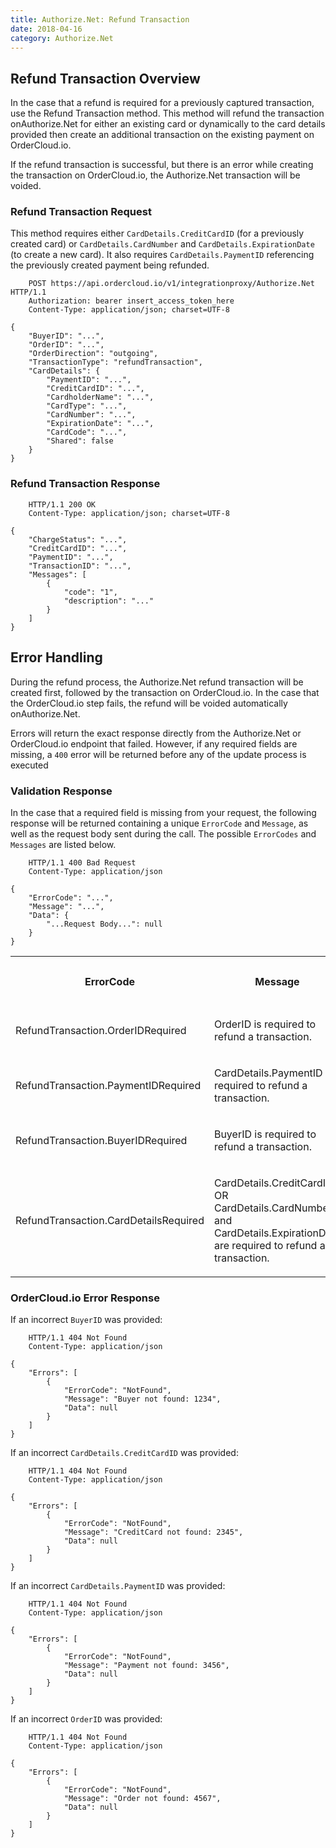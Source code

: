 ```yaml
---
title: Authorize.Net: Refund Transaction
date: 2018-04-16
category: Authorize.Net
---
```



##  Refund Transaction Overview

In the case that a refund is required for a previously captured transaction,
use the Refund Transaction method. This method will refund the transaction onAuthorize.Net for either an existing card or dynamically to the card details
provided then create an additional transaction on the existing payment on
OrderCloud.io.

If the refund transaction is successful, but there is an error while creating
the transaction on OrderCloud.io, the Authorize.Net transaction will be
voided.

###  Refund Transaction Request

This method requires either `CardDetails.CreditCardID` (for a previously created card) or `CardDetails.CardNumber` and `CardDetails.ExpirationDate` (to create a
new card). It also requires `CardDetails.PaymentID` referencing the previously
created payment being refunded.

```
    POST https://api.ordercloud.io/v1/integrationproxy/Authorize.Net HTTP/1.1
    Authorization: bearer insert_access_token_here
    Content-Type: application/json; charset=UTF-8
```

```    
{
    "BuyerID": "...",
    "OrderID": "...",
    "OrderDirection": "outgoing",
    "TransactionType": "refundTransaction",
    "CardDetails": {
        "PaymentID": "...",
        "CreditCardID": "...",
        "CardholderName": "...",
        "CardType": "...",
        "CardNumber": "...",
        "ExpirationDate": "...",
        "CardCode": "...",
        "Shared": false
    }
}
```

###  Refund Transaction Response



```
    HTTP/1.1 200 OK
    Content-Type: application/json; charset=UTF-8
```

```    
{
    "ChargeStatus": "...",
    "CreditCardID": "...",
    "PaymentID": "...",
    "TransactionID": "...",
    "Messages": [
        {
            "code": "1",
            "description": "..."
        }
    ]
}
```

##  Error Handling

During the refund process, the Authorize.Net refund transaction will be
created first, followed by the transaction on OrderCloud.io. In the case that
the OrderCloud.io step fails, the refund will be voided automatically onAuthorize.Net.

Errors will return the exact response directly from the Authorize.Net or
OrderCloud.io endpoint that failed. However, if any required fields are
missing, a `400` error will be returned before any of the update process is
executed

### Validation Response

In the case that a required field is missing from your request, the following
response will be returned containing a unique `ErrorCode` and `Message`, as well as the request body sent during the call. The possible `ErrorCodes` and `Messages` are listed below.



```
    HTTP/1.1 400 Bad Request
    Content-Type: application/json
```

```    
{
    "ErrorCode": "...",
    "Message": "...",
    "Data": {
        "...Request Body...": null
    }
}
```

  
<table>  
<tr>  
<th>

ErrorCode

</th>  
<th>

Message

</th>  
<th>

Status Code

</th> </tr>  
<tr>  
<td>

RefundTransaction.OrderIDRequired

</td>  
<td>

OrderID is required to refund a transaction.

</td>  
<td>

400

</td> </tr>  
<tr>  
<td>

RefundTransaction.PaymentIDRequired

</td>  
<td>

CardDetails.PaymentID is required to refund a transaction.

</td>  
<td>

400

</td> </tr>  
<tr>  
<td>

RefundTransaction.BuyerIDRequired

</td>  
<td>

BuyerID is required to refund a transaction.

</td>  
<td>

400

</td> </tr>  
<tr>  
<td>

RefundTransaction.CardDetailsRequired

</td>  
<td>

CardDetails.CreditCardID OR CardDetails.CardNumber and
CardDetails.ExpirationDate are required to refund a transaction.

</td>  
<td>

400

</td> </tr> </table>



### OrderCloud.io Error Response

If an incorrect `BuyerID` was provided:



```
    HTTP/1.1 404 Not Found
    Content-Type: application/json
```

```  
{
    "Errors": [
        {
            "ErrorCode": "NotFound",
            "Message": "Buyer not found: 1234",
            "Data": null
        }
    ]
}
```

If an incorrect `CardDetails.CreditCardID` was provided:



```
    HTTP/1.1 404 Not Found
    Content-Type: application/json
```

```    
{
    "Errors": [
        {
            "ErrorCode": "NotFound",
            "Message": "CreditCard not found: 2345",
            "Data": null
        }
    ]
}
```

If an incorrect `CardDetails.PaymentID` was provided:



```
    HTTP/1.1 404 Not Found
    Content-Type: application/json
```

```    
{
    "Errors": [
        {
            "ErrorCode": "NotFound",
            "Message": "Payment not found: 3456",
            "Data": null
        }
    ]
}
```

If an incorrect `OrderID` was provided:



```
    HTTP/1.1 404 Not Found
    Content-Type: application/json
```

```    
{
    "Errors": [
        {
            "ErrorCode": "NotFound",
            "Message": "Order not found: 4567",
            "Data": null
        }
    ]
}
```

